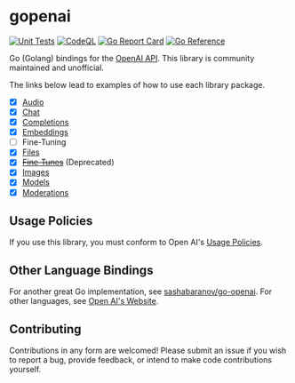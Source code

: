 # gopenai

[![Unit Tests](https://github.com/Kardbord/gopenai/actions/workflows/unit-tests.yml/badge.svg?branch=main)](https://github.com/Kardbord/gopenai/actions/workflows/unit-tests.yml)
[![CodeQL](https://github.com/Kardbord/gopenai/actions/workflows/codeql.yml/badge.svg?branch=main)](https://github.com/Kardbord/gopenai/actions/workflows/codeql.yml)
[![Go Report Card](https://goreportcard.com/badge/github.com/Kardbord/gopenai)](https://goreportcard.com/report/github.com/Kardbord/gopenai)
[![Go Reference](https://pkg.go.dev/badge/github.com/Kardbord/gopenai.svg)](https://pkg.go.dev/github.com/Kardbord/gopenai)

Go (Golang) bindings for the [OpenAI API](https://beta.openai.com/docs/api-reference/introduction). This library is community maintained and unofficial.

The links below lead to examples of how to use each library package.

- [x] [Audio](./audio/README.md)
- [x] [Chat](./chat/README.md)
- [x] [Completions](./completions/README.md)
- [x] [Embeddings](./embeddings/README.md)
- [ ] Fine-Tuning
- [x] [Files](./files/README.md)
- [x] ~~[Fine-Tunes](./finetunes/README.md)~~ (Deprecated)
- [x] [Images](./images/README.md)
- [x] [Models](./models/README.md)
- [x] [Moderations](./moderations/README.md)

## Usage Policies

If you use this library, you must conform to Open AI's [Usage Policies](https://beta.openai.com/docs/usage-policies).

## Other Language Bindings

For another great Go implementation, see [sashabaranov/go-openai](https://github.com/sashabaranov/go-openai).
For other languages, see [Open AI's Website](https://beta.openai.com/docs/libraries/libraries).

## Contributing

Contributions in any form are welcomed! Please submit an issue if you wish to report a bug,
provide feedback, or intend to make code contributions yourself.
